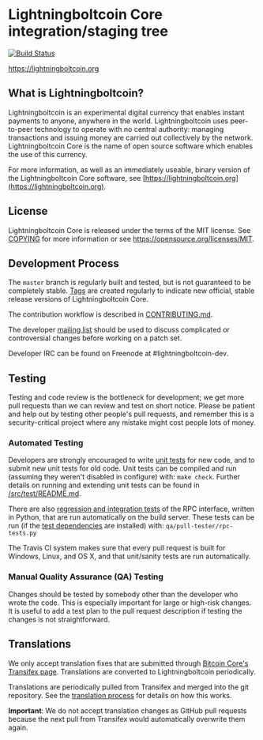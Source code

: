 Lightningboltcoin Core integration/staging tree
=====================================

[![Build Status](https://travis-ci.org/lightningboltcoin-project/lightningboltcoin.svg?branch=master)](https://travis-ci.org/lightningboltcoin-project/lightningboltcoin)

https://lightningboltcoin.org

What is Lightningboltcoin?
----------------

Lightningboltcoin is an experimental digital currency that enables instant payments to
anyone, anywhere in the world. Lightningboltcoin uses peer-to-peer technology to operate
with no central authority: managing transactions and issuing money are carried
out collectively by the network. Lightningboltcoin Core is the name of open source
software which enables the use of this currency.

For more information, as well as an immediately useable, binary version of
the Lightningboltcoin Core software, see [https://lightningboltcoin.org](https://lightningboltcoin.org).

License
-------

Lightningboltcoin Core is released under the terms of the MIT license. See [COPYING](COPYING) for more
information or see https://opensource.org/licenses/MIT.

Development Process
-------------------

The `master` branch is regularly built and tested, but is not guaranteed to be
completely stable. [Tags](https://github.com/lightningboltcoin-project/lightningboltcoin/tags) are created
regularly to indicate new official, stable release versions of Lightningboltcoin Core.

The contribution workflow is described in [CONTRIBUTING.md](CONTRIBUTING.md).

The developer [mailing list](https://groups.google.com/forum/#!forum/lightningboltcoin-dev)
should be used to discuss complicated or controversial changes before working
on a patch set.

Developer IRC can be found on Freenode at #lightningboltcoin-dev.

Testing
-------

Testing and code review is the bottleneck for development; we get more pull
requests than we can review and test on short notice. Please be patient and help out by testing
other people's pull requests, and remember this is a security-critical project where any mistake might cost people
lots of money.

### Automated Testing

Developers are strongly encouraged to write [unit tests](src/test/README.md) for new code, and to
submit new unit tests for old code. Unit tests can be compiled and run
(assuming they weren't disabled in configure) with: `make check`. Further details on running
and extending unit tests can be found in [/src/test/README.md](/src/test/README.md).

There are also [regression and integration tests](/qa) of the RPC interface, written
in Python, that are run automatically on the build server.
These tests can be run (if the [test dependencies](/qa) are installed) with: `qa/pull-tester/rpc-tests.py`

The Travis CI system makes sure that every pull request is built for Windows, Linux, and OS X, and that unit/sanity tests are run automatically.

### Manual Quality Assurance (QA) Testing

Changes should be tested by somebody other than the developer who wrote the
code. This is especially important for large or high-risk changes. It is useful
to add a test plan to the pull request description if testing the changes is
not straightforward.

Translations
------------

We only accept translation fixes that are submitted through [Bitcoin Core's Transifex page](https://www.transifex.com/projects/p/bitcoin/).
Translations are converted to Lightningboltcoin periodically.

Translations are periodically pulled from Transifex and merged into the git repository. See the
[translation process](doc/translation_process.md) for details on how this works.

**Important**: We do not accept translation changes as GitHub pull requests because the next
pull from Transifex would automatically overwrite them again.
